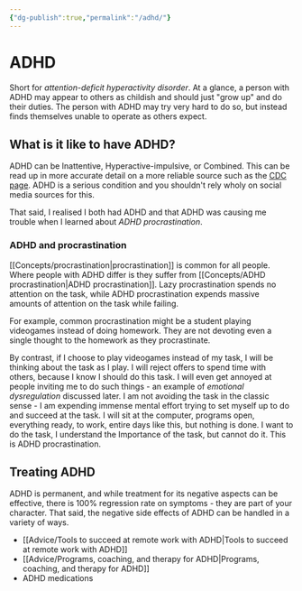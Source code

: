 ```yaml
---
{"dg-publish":true,"permalink":"/adhd/"}
---
```



# ADHD

Short for *attention-deficit hyperactivity disorder*. At a glance, a person with ADHD may appear to others as childish and should just "grow up" and do their duties. The person with ADHD may try very hard to do so, but instead finds themselves unable to operate as others expect. 

## What is it like to have  ADHD?

ADHD can be Inattentive, Hyperactive-impulsive, or Combined. This can be read up in more accurate detail on a more reliable source such as the [CDC page](https://www.cdc.gov/ncbddd/adhd/facts.html). ADHD is a serious condition and you shouldn't rely wholy on social media sources for this.

That said, I realised I both had ADHD and that ADHD was causing me trouble when I learned about *ADHD procrastination*.

### ADHD and procrastination

[[Concepts/procrastination\|procrastination]] is common for all people. Where people with ADHD differ is they suffer from [[Concepts/ADHD procrastination\|ADHD procrastination]]. Lazy procrastination spends no attention on the task, while ADHD procrastination expends massive amounts of attention on the task while failing.

For example, common procrastination might be a student playing videogames instead of doing homework. They are not devoting even a single thought to the homework as they procrastinate.

By contrast, if I choose to play videogames instead of my task, I will be thinking about the task as I play. I will reject offers to spend time with others, because I know I should do this task. I will even get annoyed at people inviting me to do such things - an example of *emotional dysregulation* discussed later. I am not avoiding the task in the classic sense - I am expending immense mental effort trying to set myself up to do and succeed at the task. I will sit at the computer, programs open, everything ready, to work, entire days like this, but nothing is done. I want to do the task, I understand the Importance of the task, but cannot do it. This is ADHD procrastination.

## Treating ADHD

ADHD is permanent, and while treatment for its negative aspects can be effective, there is 100% regression rate on symptoms - they are part of your character. That said, the negative side effects of ADHD can be handled in a variety of ways.

- [[Advice/Tools to succeed at remote work with ADHD\|Tools to succeed at remote work with ADHD]]
- [[Advice/Programs, coaching, and therapy for ADHD\|Programs, coaching, and therapy for ADHD]]
- ADHD medications



[^1]: [Washington Post 2022-11-14](https://www.washingtonpost.com/wellness/2022/11/14/brown-noise-adhd-focus/) For some with ADHD, the low rumble of brown noise quiets the brain
[^2]: [PubMed](https://pubmed.ncbi.nlm.nih.gov/17683456/) Listen to the noise: noise is beneficial for cognitive performance in ADHD 